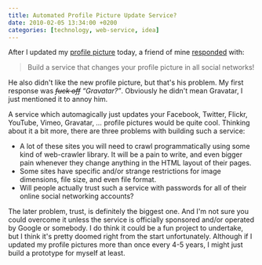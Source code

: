 ```yaml
---
title: Automated Profile Picture Update Service?
date: 2010-02-05 13:34:00 +0200
categories: [technology, web-service, idea]
---
```


After I updated my [profile picture][avatar] today, a friend of mine [responded][tweet] with:

> Build a service that changes your profile picture in all social networks!

He also didn't like the new profile picture, but that's his problem. My first response was <s>*fuck off*</s> *“Gravatar?”*. Obviously he didn't mean Gravatar, I just mentioned it to annoy him.

A service which automagically just updates your Facebook, Twitter, Flickr, YouTube, Vimeo, Gravatar, *...* profile pictures would be quite cool. Thinking about it a bit more, there are three problems with building such a service:

* A lot of these sites you will need to crawl programmatically using some kind of web-crawler library. It will be a pain to write, and even bigger pain whenever they change anything in the HTML layout of their pages.
* Some sites have specific and/or strange restrictions for image dimensions, file size, and even file format.
* Will people actually trust such a service with passwords for all of their online social networking accounts?

The later problem, trust, is definitely the biggest one. And I'm not sure you could overcome it unless the service is officially sponsored and/or operated by Google or somebody. I do think it could be a fun project to undertake, but I think it's pretty doomed right from the start unfortunately. Although if I updated my profile pictures more than once every 4-5 years, I might just build a prototype for myself at least.


[avatar]: http://jimeh.me/blog/2010/02/05/new-avatar-same-old-fugly-face/
[tweet]: http://twitter.com/jonromero/status/8655908664
